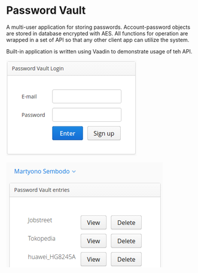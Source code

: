 # Password Vault
A multi-user application for storing passwords. Account-password objects are stored in database encrypted with AES. All functions for operation are wrapped in a set of API so that any other client app can utilize the system.

Built-in application is written using Vaadin to demonstrate usage of teh API.

![alt text](screenshots/login.png "login page")

![alt text](screenshots/entries.png "entries")
